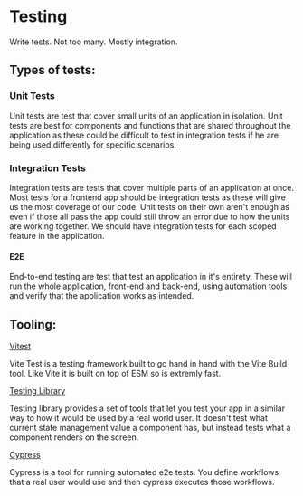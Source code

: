 # Testing

Write tests. Not too many. Mostly integration.

## Types of tests:

### Unit Tests

Unit tests are test that cover small units of an application in isolation. Unit tests are best for components and functions that are shared throughout the application as these could be difficult to test in integration tests if he are being used differently for specific scenarios.

### Integration Tests

Integration tests are tests that cover multiple parts of an application at once. Most tests for a frontend app should be integration tests as these will give us the most coverage of our code. Unit tests on their own aren't enough as even if those all pass the app could still throw an error due to how the units are working together. We should have integration tests for each scoped feature in the application.

#### E2E

End-to-end testing are test that test an application in it's entirety. These will run the whole application, front-end and back-end, using automation tools and verify that the application works as intended.

## Tooling:

[Vitest](https://vitest.dev/)

Vite Test is a testing framework built to go hand in hand with the Vite Build tool. Like Vite it is built on top of ESM so is extremly fast.

[Testing Library](https://testing-library.com/)

Testing library provides a set of tools that let you test your app in a similar way to how it would be used by a real world user. It doesn't test what current state management value a component has, but instead tests what a component renders on the screen.

[Cypress](https://www.cypress.io/)

Cypress is a tool for running automated e2e tests. You define workflows that a real user would use and then cypress executes those workflows.
